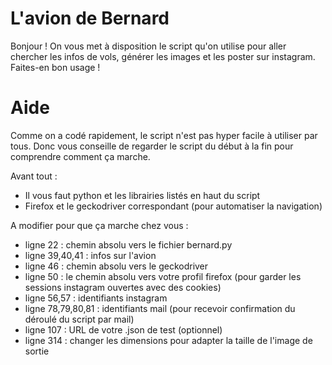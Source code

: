# L'avion de Bernard
Bonjour ! 
On vous met à disposition le script qu'on utilise pour aller chercher les infos de vols, générer les images et les poster sur instagram. 
Faites-en bon usage !

# Aide
Comme on a codé rapidement, le script n'est pas hyper facile à utiliser par tous. Donc vous conseille de regarder le script du début à la fin pour comprendre comment ça marche.

Avant tout :
- Il vous faut python et les librairies listés en haut du script
- Firefox et le geckodriver correspondant (pour automatiser la navigation)

A modifier pour que ça marche chez vous :
- ligne 22 : chemin absolu vers le fichier bernard.py
- ligne 39,40,41 : infos sur l'avion
- ligne 46 : chemin absolu vers le geckodriver
- ligne 50 : le chemin absolu vers votre profil firefox (pour garder les sessions instagram ouvertes avec des cookies)
- ligne 56,57 : identifiants instagram
- ligne 78,79,80,81 : identifiants mail (pour recevoir confirmation du déroulé du script par mail)
- ligne 107 : URL de votre .json de test (optionnel)
- ligne 314 : changer les dimensions pour adapter la taille de l'image de sortie
